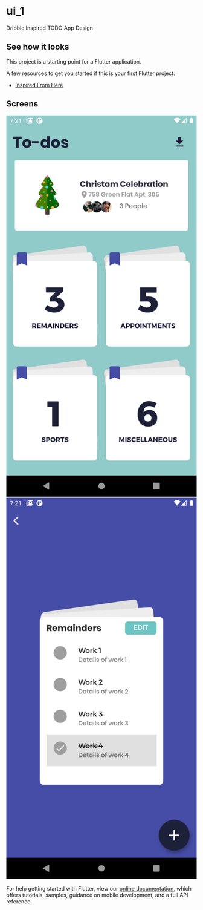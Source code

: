 # ui_1

Dribble Inspired TODO App Design

## See how it looks

This project is a starting point for a Flutter application.

A few resources to get you started if this is your first Flutter project:

- [Inspired From Here](https://dribbble.com/shots/6979043-Swipe-3-task-at-a-timeb)

## Screens
![Screenshot Not Found](https://github.com/flutterninja9/Complex-UI-in-Flutter/blob/main/ui_1/ss/ss1.png?raw=true)
![Screenshot Not Found](https://github.com/flutterninja9/Complex-UI-in-Flutter/blob/main/ui_1/ss/ss2.png?raw=true)

For help getting started with Flutter, view our
[online documentation](https://flutter.dev/docs), which offers tutorials,
samples, guidance on mobile development, and a full API reference.

